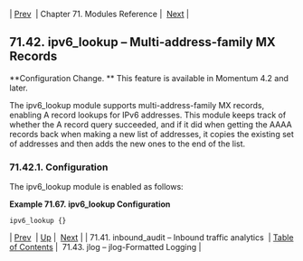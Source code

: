 | [Prev](modules.inbound_audit)  | Chapter 71. Modules Reference |  [Next](modules.jlog) |

## 71.42. ipv6_lookup – Multi-address-family MX Records

<a className="indexterm" name="idp22041776"></a>

**Configuration Change. ** This feature is available in Momentum 4.2 and later.

The ipv6_lookup module supports multi-address-family MX records, enabling A record lookups for IPv6 addresses. This module keeps track of whether the A record query succeeded, and if it did when getting the AAAA records back when making a new list of addresses, it copies the existing set of addresses and then adds the new ones to the end of the list.

### 71.42.1. Configuration

The ipv6_lookup module is enabled as follows:

<a name="modules.ipv6_lookup.example"></a>

**Example 71.67. ipv6_lookup Configuration**

`ipv6_lookup {}`

| [Prev](modules.inbound_audit)  | [Up](modules) |  [Next](modules.jlog) |
| 71.41. inbound_audit – Inbound traffic analytics  | [Table of Contents](index) |  71.43. jlog – jlog-Formatted Logging |

